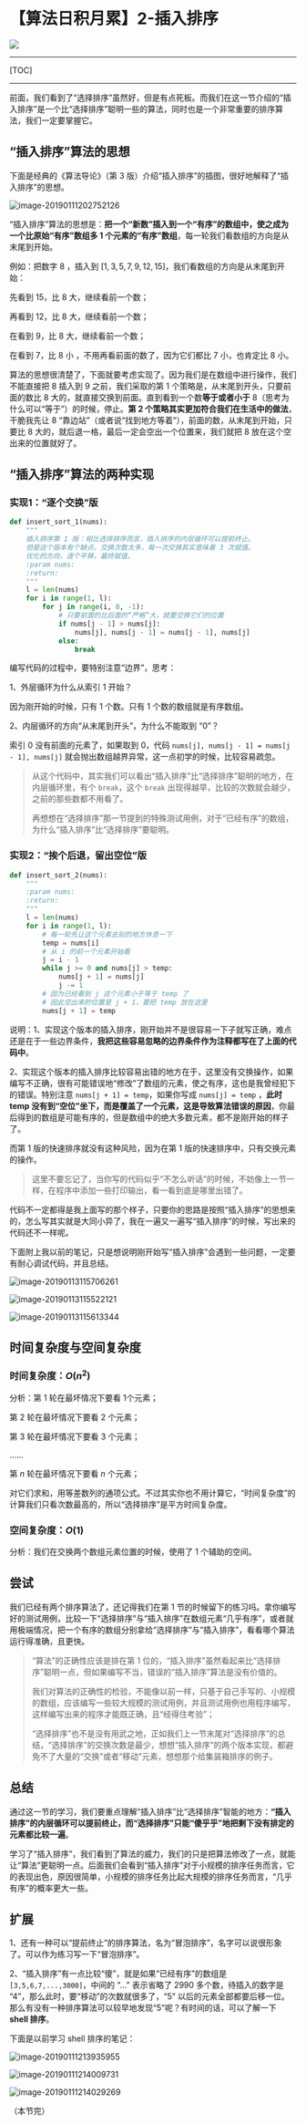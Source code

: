 # 【算法日积月累】2-插入排序

![](https://liweiwei1419.github.io/images/algorithms/%E6%8F%92%E5%85%A5%E6%8E%92%E5%BA%8F.jpeg)

---

[TOC]

---

前面，我们看到了“选择排序”虽然好，但是有点死板。而我们在这一节介绍的“插入排序”是一个比“选择排序”聪明一些的算法，同时也是一个非常重要的排序算法，我们一定要掌握它。

## “插入排序”算法的思想

下面是经典的《算法导论》（第 3 版）介绍“插入排序”的插图，很好地解释了“插入排序”的思想。

![image-20190111202752126](https://ws4.sinaimg.cn/large/006tNc79ly1fz2x2ul15wj30mw0loahs.jpg)

“插入排序”算法的思想是：**把一个“新数”插入到一个“有序”的数组中，使之成为一个比原始“有序”数组多 1 个元素的“有序”数组**，每一轮我们看数组的方向是从末尾到开始。

例如：把数字 $8$ ，插入到 $[1,3,5,7,9,12,15]$，我们看数组的方向是从末尾到开始：

先看到 $15​$，比 $8​$ 大，继续看前一个数；

再看到 $12$，比 $8$ 大，继续看前一个数；

在看到 $9$，比 $8$ 大，继续看前一个数；

在看到 $7$，比 $8$ 小 ，不用再看前面的数了，因为它们都比 $7$ 小，也肯定比 $8$ 小。

算法的思想很清楚了，下面就要考虑实现了。因为我们是在数组中进行操作，我们不能直接把 $8$ 插入到 $9$ 之前，我们采取的第 1 个策略是，从末尾到开头，只要前面的数比 $8$ 大的，就直接交换到前面。直到看到一个数**等于或者小于** $8$（思考为什么可以“等于”）的时候，停止。**第 2 个策略其实更加符合我们在生活中的做法**，干脆我先让 $8$ “靠边站”（或者说“找到地方等着”），前面的数，从末尾到开始，只要比 $8$ 大的，就后退一格，最后一定会空出一个位置来，我们就把 $8$ 放在这个空出来的位置就好了。

## “插入排序”算法的两种实现

### 实现1：“逐个交换”版

```python
def insert_sort_1(nums):
    """
    插入排序第 1 版：相比选择排序而言，插入排序的内层循环可以提前终止。
    但是这个版本有个缺点，交换次数太多，每一次交换其实意味着 3 次赋值。
    优化的方向，逐个平移，最终赋值。
    :param nums:
    :return:
    """
    l = len(nums)
    for i in range(1, l):
        for j in range(i, 0, -1):
            # 只要前面的比后面的“严格”大，就要交换它们的位置
            if nums[j - 1] > nums[j]:
                nums[j], nums[j - 1] = nums[j - 1], nums[j]
            else:
                break
```

编写代码的过程中，要特别注意“边界”，思考：

1、外层循环为什么从索引 $1$ 开始？

因为刚开始的时候，只有 $1$ 个数。只有 $1$ 个数的数组就是有序数组。

2、内层循环的方向“从末尾到开头”，为什么不能取到 “$0$”？

索引 $0$ 没有前面的元素了，如果取到 $0$，代码 `nums[j], nums[j - 1] = nums[j - 1], nums[j]` 就会抛出数组越界异常，这一点初学的时候，比较容易疏忽。

> 从这个代码中，其实我们可以看出“插入排序”比“选择排序”聪明的地方，在内层循环里，有个 `break`，这个 `break` 出现得越早，比较的次数就会越少，之前的那些数都不用看了。
>
> 再想想在“选择排序”那一节提到的特殊测试用例，对于“已经有序”的数组，为什么“插入排序”比“选择排序”要聪明。

### 实现2：“挨个后退，留出空位”版

```python
def insert_sort_2(nums):
    """
    :param nums:
    :return:
    """
    l = len(nums)
    for i in range(1, l):
        # 每一轮先让这个元素去别的地方休息一下
        temp = nums[i]
        # 从 i 的前一个元素开始看
        j = i - 1
        while j >= 0 and nums[j] > temp:
            nums[j + 1] = nums[j]
            j -= 1
        # 因为已经看到 j 这个元素小于等于 temp 了
        # 因此空出来的位置是 j + 1，要把 temp 放在这里
        nums[j + 1] = temp
```

说明：1、实现这个版本的插入排序，刚开始并不是很容易一下子就写正确，难点还是在于一些边界条件，**我把这些容易忽略的边界条件作为注释都写在了上面的代码中**。

2、实现这个版本的插入排序比较容易出错的地方在于，这里没有交换操作，如果编写不正确，很有可能错误地“修改”了数组的元素，使之有序，这也是我曾经犯下的错误。特别注意 `nums[j + 1] = temp`，如果你写成 `nums[j] = temp` ，**此时 temp 没有到“空位”坐下，而是覆盖了一个元素，这是导致算法错误的原因**，你最后得到的数组是可能有序的，但是数组中的绝大多数元素，都不是刚开始的样子了。

而第 1 版的快速排序就没有这种风险，因为在第 1 版的快速排序中，只有交换元素的操作。

> 这里不要忘记了，当你写的代码似乎“不怎么听话”的时候，不妨像上一节一样，在程序中添加一些打印输出，看一看到底是哪里出错了。

代码不一定都得是我上面写的那个样子，只要你的思路是按照“插入排序”的思想来的，怎么写其实就是大同小异了，我在一遍又一遍写“插入排序”的时候，写出来的代码还不一样呢。

下面附上我以前的笔记，只是想说明刚开始写“插入排序”会遇到一些问题，一定要有耐心调试代码，并且总结。

![image-20190113115706261](https://ws2.sinaimg.cn/large/006tNc79ly1fz4tk07hxbj30yr0u018l.jpg)

![image-20190113115522121](https://ws1.sinaimg.cn/large/006tNc79ly1fz4ti6pz9mj31au0pok1k.jpg)

![image-20190113115613344](https://ws1.sinaimg.cn/large/006tNc79ly1fz4tj2pe0yj31940t44dn.jpg)

## 时间复杂度与空间复杂度

### 时间复杂度：$O(n^2)$

分析：第 1 轮在最坏情况下要看 $1​$ 个元素；

第 2 轮在最坏情况下要看 $2$ 个元素；

第 3 轮在最坏情况下要看 $3$ 个元素；

……

第 $n$ 轮在最坏情况下要看 $n$ 个元素；

对它们求和，用等差数列的通项公式。不过其实你也不用计算它，“时间复杂度”的计算我们只看次数最高的，所以“选择排序”是平方时间复杂度。

### 空间复杂度：$O(1)$

分析：我们在交换两个数组元素位置的时候，使用了 $1​$ 个辅助的空间。

## 尝试

我们已经有两个排序算法了，还记得我们在第 1 节的时候留下的练习吗。拿你编写好的测试用例，比较一下“选择排序”与“插入排序”在数组元素“几乎有序”，或者就用极端情况，把一个有序的数组分别拿给“选择排序”与“插入排序”，看看哪个算法运行得准确，且更快。

> “算法”的正确性应该是排在第 1 位的，“插入排序”虽然看起来比“选择排序”聪明一点，但如果编写不当，错误的“插入排序”算法是没有价值的。
>
> 我们对算法的正确性的检验，不能像以前一样，只基于自己手写的、小规模的数组，应该编写一些较大规模的测试用例，并且测试用例也用程序编写，这样编写出来的程序才能既正确，且“经得住考验”；
>
> “选择排序”也不是没有用武之地，正如我们上一节末尾对“选择排序”的总结，“选择排序”的交换次数是最少，想想“插入排序”的两个版本实现，都避免不了大量的“交换”或者“移动”元素，想想那个给集装箱排序的例子。

## 总结

通过这一节的学习，我们要重点理解“插入排序”比“选择排序”智能的地方：**“插入排序”的内层循环可以提前终止，而“选择排序”只能“傻乎乎”地把剩下没有排定的元素都比较一遍**。

学习了“插入排序”，我们看到了算法的威力，我们的只是把算法修改了一点，就能让“算法”更聪明一点。后面我们会看到“插入排序”对于小规模的排序任务而言，它的表现出色，原因很简单，小规模的排序任务比起大规模的排序任务而言，“几乎有序”的概率更大一些。

## 扩展

1、还有一种可以“提前终止”的排序算法，名为“冒泡排序”，名字可以说很形象了。可以作为练习写一下“冒泡排序”。

2、“插入排序”有一点比较“傻”，就是如果“已经有序”的数组是 `[3,5,6,7,...,3000]`，中间的 “...” 表示省略了 2990 多个数，待插入的数字是 “4”，那么此时，要“移动”的次数就很多了，“5” 以后的元素全部都要后移一位。那么有没有一种排序算法可以较早地发现“5”呢？有时间的话，可以了解一下 **shell 排序**。

下面是以前学习 shell 排序的笔记：

![image-20190111213935955](https://ws4.sinaimg.cn/large/006tNc79ly1fz2z5gox07j310k06aac3.jpg)

![image-20190111214009731](https://ws1.sinaimg.cn/large/006tNc79ly1fz2z61six6j31180boznf.jpg)

![image-20190111214029269](https://ws1.sinaimg.cn/large/006tNc79ly1fz2z6duv42j31320tsqai.jpg)

（本节完）